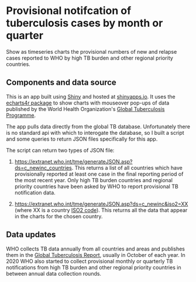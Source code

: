 # Provisional notifcation of tuberculosis cases by month or quarter
Show as timeseries charts the provisional numbers of new and relapse cases reported to WHO by high TB burden and other regional priority countries. 

## Components and data source

This is an app built using [Shiny](https://shiny.rstudio.com/) and hosted at [shinyapps.io](https://worldhealthorg.shinyapps.io/tb_pronto/). It uses the [echarts4r package](https://echarts4r.john-coene.com/) to show charts with mouseover pop-ups of data published by the World Health Organization's [Global Tuberculosis Programme](https://www.who.int/teams/global-tuberculosis-programme/data).

The app pulls data directly from the global TB database. Unfortunately there is no standard api with which to interogate the database, so I built a script and some queries to return JSON files specifically for this app.

The script can return two types of JSON file:

1. https://extranet.who.int/tme/generateJSON.asp?ds=c_newinc_countries. This returns a list of all countries which have provisionally reported at least one case in the final reporting period of the most recent year. Only high TB burden countries and regional priority countries have been asked by WHO to report provisional TB notification data.

2. https://extranet.who.int/tme/generateJSON.asp?ds=c_newinc&iso2=XX (where XX is a country [ISO2 code](https://en.wikipedia.org/wiki/ISO_3166-1_alpha-2)). This returns all the data that appear in the charts for the chosen country.


## Data updates

WHO collects TB data annually from all countries and areas and publishes them in the  [Global Tuberculosis Report](https://www.who.int/teams/global-tuberculosis-programme/data), usually in October of each year. In 2020 WHO also started to collect provisional monthly or quarterly TB notifications from high TB burden and other regional priority countries in between annual data collection rounds.



